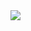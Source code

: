 <div>
  <img src="https://pbs.twimg.com/profile_images/1255113654049128448/J5Yt92WW_400x400.png">
</div>
